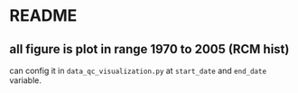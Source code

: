 # README

## all figure is plot in range 1970 to 2005 (RCM hist)

can config it in `data_qc_visualization.py` at `start_date` and `end_date` variable.
